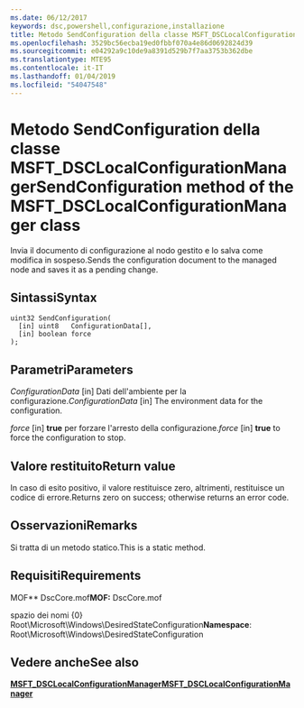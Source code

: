 ```yaml
---
ms.date: 06/12/2017
keywords: dsc,powershell,configurazione,installazione
title: Metodo SendConfiguration della classe MSFT_DSCLocalConfigurationManager
ms.openlocfilehash: 3529bc56ecba19ed0fbbf070a4e86d0692824d39
ms.sourcegitcommit: e04292a9c10de9a8391d529b7f7aa3753b362dbe
ms.translationtype: MTE95
ms.contentlocale: it-IT
ms.lasthandoff: 01/04/2019
ms.locfileid: "54047548"
---
```

# <a name="sendconfiguration-method-of-the-msftdsclocalconfigurationmanager-class"></a><span data-ttu-id="4af42-103">Metodo SendConfiguration della classe MSFT_DSCLocalConfigurationManager</span><span class="sxs-lookup"><span data-stu-id="4af42-103">SendConfiguration method of the MSFT_DSCLocalConfigurationManager class</span></span>

<span data-ttu-id="4af42-104">Invia il documento di configurazione al nodo gestito e lo salva come modifica in sospeso.</span><span class="sxs-lookup"><span data-stu-id="4af42-104">Sends the configuration document to the managed node and saves it as a pending change.</span></span>

## <a name="syntax"></a><span data-ttu-id="4af42-105">Sintassi</span><span class="sxs-lookup"><span data-stu-id="4af42-105">Syntax</span></span>

```mof
uint32 SendConfiguration(
  [in] uint8   ConfigurationData[],
  [in] boolean force
);
```

## <a name="parameters"></a><span data-ttu-id="4af42-106">Parametri</span><span class="sxs-lookup"><span data-stu-id="4af42-106">Parameters</span></span>

<span data-ttu-id="4af42-107">*ConfigurationData* \[in\] Dati dell'ambiente per la configurazione.</span><span class="sxs-lookup"><span data-stu-id="4af42-107">*ConfigurationData* \[in\] The environment data for the configuration.</span></span>

<span data-ttu-id="4af42-108">*force* \[in\] **true** per forzare l'arresto della configurazione.</span><span class="sxs-lookup"><span data-stu-id="4af42-108">*force* \[in\] **true** to force the configuration to stop.</span></span>

## <a name="return-value"></a><span data-ttu-id="4af42-109">Valore restituito</span><span class="sxs-lookup"><span data-stu-id="4af42-109">Return value</span></span>

<span data-ttu-id="4af42-110">In caso di esito positivo, il valore restituisce zero, altrimenti, restituisce un codice di errore.</span><span class="sxs-lookup"><span data-stu-id="4af42-110">Returns zero on success; otherwise returns an error code.</span></span>

## <a name="remarks"></a><span data-ttu-id="4af42-111">Osservazioni</span><span class="sxs-lookup"><span data-stu-id="4af42-111">Remarks</span></span>

<span data-ttu-id="4af42-112">Si tratta di un metodo statico.</span><span class="sxs-lookup"><span data-stu-id="4af42-112">This is a static method.</span></span>

## <a name="requirements"></a><span data-ttu-id="4af42-113">Requisiti</span><span class="sxs-lookup"><span data-stu-id="4af42-113">Requirements</span></span>

<span data-ttu-id="4af42-114">MOF\*\* DscCore.mof</span><span class="sxs-lookup"><span data-stu-id="4af42-114">**MOF:** DscCore.mof</span></span>

<span data-ttu-id="4af42-115">spazio dei nomi {0} Root\Microsoft\Windows\DesiredStateConfiguration</span><span class="sxs-lookup"><span data-stu-id="4af42-115">**Namespace**: Root\Microsoft\Windows\DesiredStateConfiguration</span></span>

## <a name="see-also"></a><span data-ttu-id="4af42-116">Vedere anche</span><span class="sxs-lookup"><span data-stu-id="4af42-116">See also</span></span>

[<span data-ttu-id="4af42-117">**MSFT_DSCLocalConfigurationManager**</span><span class="sxs-lookup"><span data-stu-id="4af42-117">**MSFT_DSCLocalConfigurationManager**</span></span>](msft-dsclocalconfigurationmanager.md)